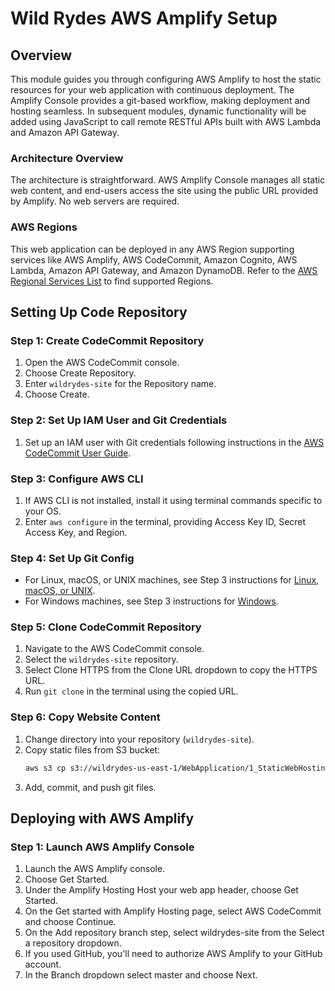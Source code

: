 # Wild Rydes AWS Amplify Setup

## Overview

This module guides you through configuring AWS Amplify to host the static resources for your web application with continuous deployment. The Amplify Console provides a git-based workflow, making deployment and hosting seamless. In subsequent modules, dynamic functionality will be added using JavaScript to call remote RESTful APIs built with AWS Lambda and Amazon API Gateway.

### Architecture Overview

The architecture is straightforward. AWS Amplify Console manages all static web content, and end-users access the site using the public URL provided by Amplify. No web servers are required.

### AWS Regions

This web application can be deployed in any AWS Region supporting services like AWS Amplify, AWS CodeCommit, Amazon Cognito, AWS Lambda, Amazon API Gateway, and Amazon DynamoDB. Refer to the [AWS Regional Services List](https://aws.amazon.com/about-aws/global-infrastructure/regional-product-services/) to find supported Regions.

## Setting Up Code Repository

### Step 1: Create CodeCommit Repository

1. Open the AWS CodeCommit console.
2. Choose Create Repository.
3. Enter `wildrydes-site` for the Repository name.
4. Choose Create.

### Step 2: Set Up IAM User and Git Credentials

1. Set up an IAM user with Git credentials following instructions in the [AWS CodeCommit User Guide](https://docs.aws.amazon.com/codecommit/latest/userguide/setting-up-gc.html).

### Step 3: Configure AWS CLI

1. If AWS CLI is not installed, install it using terminal commands specific to your OS.
2. Enter `aws configure` in the terminal, providing Access Key ID, Secret Access Key, and Region.

### Step 4: Set Up Git Config

- For Linux, macOS, or UNIX machines, see Step 3 instructions for [Linux, macOS, or UNIX](https://docs.aws.amazon.com/codecommit/latest/userguide/setting-up-https-unixes.html).
- For Windows machines, see Step 3 instructions for [Windows](https://docs.aws.amazon.com/codecommit/latest/userguide/setting-up-https-windows.html).

### Step 5: Clone CodeCommit Repository

1. Navigate to the AWS CodeCommit console.
2. Select the `wildrydes-site` repository.
3. Select Clone HTTPS from the Clone URL dropdown to copy the HTTPS URL.
4. Run `git clone` in the terminal using the copied URL.

### Step 6: Copy Website Content

1. Change directory into your repository (`wildrydes-site`).
2. Copy static files from S3 bucket:
    ```bash
    aws s3 cp s3://wildrydes-us-east-1/WebApplication/1_StaticWebHosting/website ./ --recursive
    ```
3. Add, commit, and push git files.

## Deploying with AWS Amplify

### Step 1: Launch AWS Amplify Console

1. Launch the AWS Amplify console. 
2. Choose Get Started. 
3. Under the Amplify Hosting Host your web app header, choose Get Started. 
4. On the Get started with Amplify Hosting page, select AWS CodeCommit and choose Continue.
5. On the Add repository branch step, select wildrydes-site from the Select a repository dropdown.
6. If you used GitHub, you'll need to authorize AWS Amplify to your GitHub account.
7. In the Branch dropdown select master and choose Next. 
